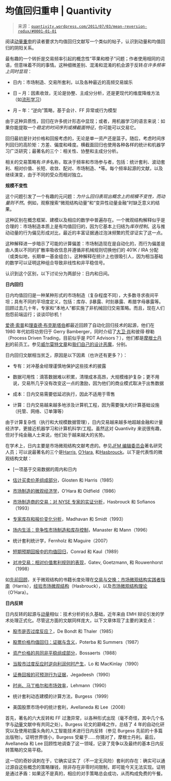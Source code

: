 <!--yml

分类：未分类

日期：2024-05-18 13:50:20

-->

# 均值回归重申 | Quantivity

> 来源：[`quantivity.wordpress.com/2011/07/03/mean-reversion-redux/#0001-01-01`](https://quantivity.wordpress.com/2011/07/03/mean-reversion-redux/#0001-01-01)

阅读[动量重申](https://quantivity.wordpress.com/2011/06/18/momentum-redux/)的读者要求为均值回归文献写一个类似的帖子，认识到动量和均值回归的阴阳关系。

最有趣的一个转折是交易频率引起的概念性“苹果和橙子”问题；作者使用相同的词语，但意味着不同的事情。这种细微差别、混淆和混淆的机会源于反转*在许多频率上同时显现*：

+   日内：市场制造、交易所套利，以及各种最近的高频交易娱乐

+   日 – 月：因素收敛，无论是协整、主成分分析，还是更现代的维度降维方法（如[流形学习](https://quantivity.wordpress.com/2011/05/08/manifold-learning-differential-geometry-machine-learning/)）

+   月 – 年：“逆向”策略，基于会计、FF 异常或行为模型

由于这种异质性，回归在许多统计形态中显现；或者，用机器学习的语言来说：如果你能提取一个*稳定的时间序列或横截面特征*，你可能可以交易它。

回归最初是针对价格和回报考虑的，无论是单一资产还是篮子。随后，考虑时间序列回归的高阶矩：方差、偏度和峰度。横截面回归也使用各种各样的统计和机器学习广泛研究；最著名的三个：相关性、协整和主成分分析。

相关的交易策略有*许多*名称，取决于频率和市场参与者，包括：统计套利、波动套利、相对价值、长短、收敛、配对、市场制造、*等。每个频率起源的文献，以及继续演变，由于不同的受众而相对独立。

**规模不变性**

这个问题引发了一个有趣的元问题：*为什么回归表现出概念上的规模不变性，而动量则不然*。例如，观察搜索“微观结构动量”和“变异性动量金融”时缺乏意义的结果。

这种区别在概念框架、建模以及相应的数学中普遍存在。一个微观结构解释似乎是合理的：市场制造本质上是有均值回归的，因为它基本上归结为*库存控制*。这与推动动量的行为偏见形成对比，最近的丰富证据通过泡沫频繁的荒谬证实了这一点。

这种解释进一步暗示了可能的计算偏差：市场制造现在是自动化的，而行为偏差是由人类以不同的扩散率吸收信息并遵循非机械规则切换他们的 401K / IRA 分配（或类似地，长期单一基金组合）。这种解释在统计上也很吸引人，因为相当基础的数学可以证明这种组合导致非线性和非平稳信号。

认识到这个区别，以下讨论分为两部分：日内和日间。

**日内回归**

日内均值回归是一种某种形式的市场制造（复杂程度不同），大多数寻求夜间平坦；具有不同的平坦度定义，包括：库存、β暴露、时刻暴露、希腊字母暴露等。回顾过去几十年，专家和“本地人”都实施了非机械回归交易策略。而且，现在人们抱怨前端运行；谈谈印钞机！

[爱德·索普](http://edwardothorp.com)和[理查德·布克斯塔伯](http://rick.bookstaber.com/)都最近回顾了自动化回归技术的起源，他们在 1980 年代初将功劳归于 Gerry Bamberger，同时介绍了[大卫·肖](http://www.deshaw.com/Founder.html)和彼得·穆勒（Process Driven Trading，目前似乎是 PDT Advisors？），他们都是[摩根士丹利](http://www.morganstanley.com/)的前员工。参见[威尔莫特文章](http://edwardothorp.com/id9.html)和[我们自己的设计恶魔](http://en.wikipedia.org/wiki/A_Demon_Of_Our_Own_Design)，分别。

日内回归文献相当贫乏，原因是以下因素（也许还有更多？）：

+   专有：对冲基金经理谨慎地保护这些技术的披露

+   数据可用性：滴答数据难以积累，清理成本高昂，大规模维护复杂；更不用说，交易所几乎没有改变这一点的激励，因为他们的商业模式取决于出售数据

+   成本：日内交易需要低延迟执行，因此不适用于零售

+   计算：日内交易越来越多地涉及计算机工程，因为需要强大的计算基础设施（托管、网络、订单簿等）

由于计算复杂性（执行和大规模数据管理），日内交易越来越多地超越金融和计量经济学，更接近机器学习和计算机科学/工程。虽然这对 Quantivity 来说很有趣，但对于纯金融人士来说，他们处于越来越大的劣势。

在学术上，日内主要是市场微观结构文献考虑的。参见[JFM 编辑委员会](http://www.elsevier.com/wps/find/journaleditorialboard.cws_home/600652/editorialboard)著名研究人员；可以说最著名的三个是[Harris](http://www-bcf.usc.edu/~lharris/), [O’Hara](http://www.johnson.cornell.edu/Faculty-And-Research/Profile.aspx?id=mo19), 和[Hasbrouck](http://pages.stern.nyu.edu/~jhasbrou/)。以下是代表性的微观结构文献：

+   [一项基于交易数据的周内和日内

+   [估计买卖价差组成部分](http://ideas.repec.org/a/eee/jfinec/v21y1988i1p123-142.html)，Glosten 和 Harris（1985）

+   [市场制造的微观经济学](http://www.jstor.org/pss/2330686)，O’Hara 和 Oldfield（1986）

+   [市场制造商的交易：对 NYSE 专家的实证分析](http://www.jstor.org/pss/2329060)，Hasbrouck 和 Sofianos（1993）

+   [专家库存和报价变化分析](http://www.jstor.org/pss/2329061)，Madhavan 和 Smidt（1993）

+   [场内生活：竞争性市场制造和库存控制](http://papers.ssrn.com/sol3/papers.cfm?abstract_id=7464)，Manaster 和 Mann（1996）

+   统计套利统计学，Fernholz 和 Maguire（2007）

+   [短期预期回报中的均值回归](http://www.jstor.org/pss/2962048)，Conrad 和 Kaul（1989）

+   [对冲交易：相对价值套利规则的表现](http://papers.ssrn.com/sol3/papers.cfm?abstract_id=141615)，Gatev, Goetzmann, 和 Rouwenhorst（1998）

如[先前回顾](https://quantivity.wordpress.com/2010/01/12/how-to-learn-algorithmic-trading-part-3/)，关于微观结构的书籍长度处理在[交易与交换：市场微观结构实践者指南](http://books.google.com/books?id=Rd9hDRR1Yx4C)（Harris），[经验市场微观结构](http://books.google.com/books?id=aaReNv846eMC)（Hasbrouck），以及[市场微观结构理论](http://books.google.com/books?id=udXjR2Dg7bwC)（O’Hara）。

**日内反转**

日内反转的起源与[动量](https://quantivity.wordpress.com/2011/06/18/momentum-redux/)相似：技术分析的长久基础，近年来由 EMH 辩论引发的学术处理正式化。尽管这方面的文献同样庞大，以下文章体现了主要的演变点：

+   [股市是否过度反应？](http://www.jstor.org/pss/2327804)，De Bondt 和 Thaler（1985）

+   [股票价格均值回归：证据与含义](http://ideas.repec.org/p/nbr/nberwo/2343.html)，Poterba 和 Summers（1987）

+   [资产价格的共同非平稳组成部分](http://ideas.repec.org/a/eee/dyncon/v12y1988i2-3p347-364.html)，Bossaerts（1988）

+   [当股市过度反应时逆向利润何时产生](http://papers.ssrn.com/sol3/papers.cfm?abstract_id=227214)，Lo 和 MacKinlay（1990）

+   [证券回报的可预测行为证据](http://ideas.repec.org/a/bla/jfinan/v45y1990i3p881-98.html)，Jegadeesh（1990）

+   [时尚、马丁格尔和市场效率](http://papers.ssrn.com/sol3/papers.cfm?abstract_id=227518)，Lehmann（1990）

+   统计套利动态建模的计算方法，Burgess（1999）

+   美国股票市场中的统计套利，Avellaneda 和 Lee（2008）

首先，著名的六大反转和 FF 过激异常，以各种形式出现（毫不奇怪，其中几个名字与[动量](https://quantivity.wordpress.com/2011/06/18/momentum-redux/)文献中有共同之处）。Burgess 论文的巅峰之作，总结了 4 年的自动化研究以及使用初露头角的人工智能技术进行日内反转（参见 Burgess 先前的十多篇出版物）。证明世界很小，Burgess 受雇于……你猜对了，摩根士丹利。最后，Avellaneda 和 Lee 回顾性地调查了这一领域，记录了竞争以及最终的基本日内反转策略的交易平稳。

这一切的奇妙讽刺在于，它确实证实了（不一定无风险）套利的存在：确实可以通过源自这些概念的策略赚钱，除非存在非零时间限制，即可能今天无法实现。证明是通过矛盾：如果这不是真的，相应的对手策略总会成功，从而构成免费的午餐。
